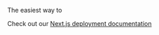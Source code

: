 

The easiest way to  

Check out our [Next.js deployment documentation](https://nextjs.org/docs/deployment)
